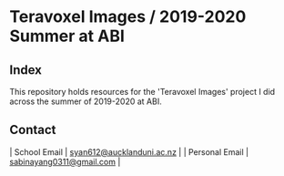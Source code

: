 # Teravoxel Images / 2019-2020 Summer at ABI

## Index
This repository holds resources for the 'Teravoxel Images' project I did across the summer of 2019-2020 at ABI.

## Contact
| School Email        | syan612@aucklanduni.ac.nz |
| Personal Email      | sabinayang0311@gmail.com  |
